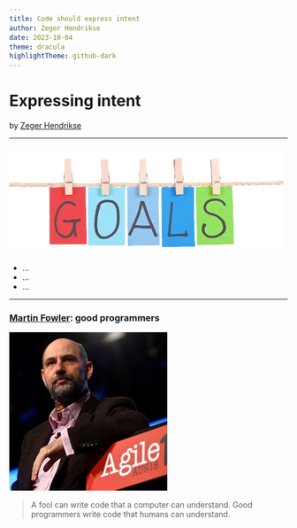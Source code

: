```yaml
---
title: Code should express intent
author: Zeger Hendrikse
date: 2023-10-04
theme: dracula
highlightTheme: github-dark
---
```


# Expressing intent

by [Zeger Hendrikse](https://www.it-essence.nl/)

---

![Goals](./images/goals.png)

- <!-- .element: class="fragment"-->
  ...
- <!-- .element: class="fragment"-->
  ...
- <!-- .element: class="fragment"-->
  ...

---

### [Martin Fowler](https://martinfowler.com/): good programmers

![Martin Fowler](./images/fowler.jpg)

> A fool can write code that a computer can understand.
Good programmers write code that humans can understand.

